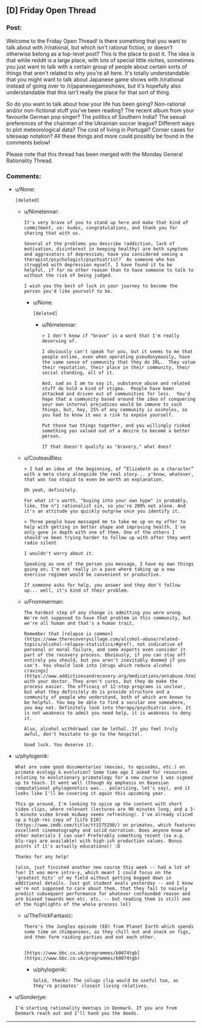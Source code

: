 ## [D] Friday Open Thread

### Post:

Welcome to the Friday Open Thread! Is there something that you want to talk about with /r/rational, but which isn't rational fiction, or doesn't otherwise belong as a top-level post? This is the place to post it. The idea is that while reddit is a large place, with lots of special little niches, sometimes you just want to talk with a certain group of people about certain sorts of things that aren't related to why you're all here. It's totally understandable that you might want to talk about Japanese game shows with /r/rational instead of going over to /r/japanesegameshows, but it's hopefully also understandable that this isn't really the place for that sort of thing.

So do you want to talk about how your life has been going? Non-rational and/or non-fictional stuff you've been reading? The recent album from your favourite German pop singer? The politics of Southern India? The sexual preferences of the chairman of the Ukrainian soccer league? Different ways to plot meteorological data? The cost of living in Portugal? Corner cases for siteswap notation? All these things and more could possibly be found in the comments below!

Please note that this thread has been merged with the Monday General Rationality Thread.

### Comments:

- u/None:
  ```
  [deleted]
  ```

  - u/Nimelennar:
    ```
    It's very brave of you to stand up here and make that kind of commitment, so: kudos, congratulations, and thank you for sharing that with us.

    Several of the problems you describe (addiction, lack of motivation, disinterest in keeping healthy) are both symptoms and aggravators of depression; have you considered seeing a therapist/psychologist/psychiatrist?  As someone who has struggled with depression myself, I have found it to be helpful, if for no other reason than to have someone to talk to without the risk of being judged.

    I wish you the best of luck in your journey to become the person you'd like yourself to be.
    ```

    - u/None:
      ```
      [deleted]
      ```

      - u/Nimelennar:
        ```
        > I don't know if "brave" is a word that I'm really deserving of.

        I obviously can't speak for you, but it seems to me that people online, even when operating pseudonymously, have the same sense of community that they do IRL.  They value their reputation, their place in their community, their social standing, all of it.

        And, sad as I am to say it, substance abuse and related stuff do hold a kind of stigma.  People have been attacked and driven out of communities for less.  You'd hope that a community based around the idea of conquering your own internal prejudices would be immune to such things, but, hey, 25% of any community is assholes, so you had to know it was a risk to expose yourself.

        Put those two things together, and you willingly risked something you valued out of a desire to become a better person.

        If that doesn't qualify as "bravery," what does?
        ```

  - u/CouteauBleu:
    ```
    > I had an idea at the beginning, of “Elizabeth as a character” with a meta story alongside the real story... y'know, whatever, that was too stupid to even be worth an explanation.

    Oh yeah, definitely.

    For what it's worth, "buying into your own hype" is probably, like, the n°1 rationalist sin, so you're 200% not alone. And it's an attitude you quickly outgrow once you identify it.

    > Three people have messaged me to take me up on my offer to help with getting in better shape and improving health. I've only gone in depth with one of them. One of the others I should've been trying harder to follow up with after they went radio silent

    I wouldn't worry about it.

    Speaking as one of the person you message, I have my own things going on; I'm not really in a pace where taking up a new exercise regimen would be convenient or productive.

    If someone asks for help, you answer and they don't follow up... well, it's kind of their problem.
    ```

  - u/Frommerman:
    ```
    The hardest step of any change is admitting you were wrong. We're not supposed to have that problem in this community, but we're all human and that's a human trait.

    Remember that [relapse is common](https://www.therecoveryvillage.com/alcohol-abuse/related-topics/alcohol-relapse-statistics/#gref), not indicative of personal or moral failure, and some experts even consider it part of the recovery process. Obviously, if you can stay off entirely you should, but you aren't inevitably doomed if you can't. You should look into [drugs which reduce alcohol cravings](https://www.addictionsandrecovery.org/medications/antabuse.htm) with your doctor. They aren't cures, but they do make the process easier. The efficacy of 12-step programs is unclear, but what they definitely do is provide structure and a community of people who understand, both of which are known to be helpful. You may be able to find a secular one somewhere, you may not. Definitely look into therapy/psychiatric care. It is not weakness to admit you need help, it is weakness to deny it.

    Also, alcohol withdrawal can be lethal. If you feel truly awful, don't hesitate to go to the hospital.

    Good luck. You deserve it.
    ```

- u/phylogenik:
  ```
  What are some good documentaries (movies, tv episodes, etc.) on primate ecology & evolution? Some time ago I asked for resources relating to evolutionary primatology for a new course I was signed up to teach. It went well (though my emphasis on Bayesian computational phylogenetics was... polarizing, let's say), and it looks like I'll be covering it again this upcoming year.

  This go around, I'm looking to spice up the content with short video clips, where relevant (lectures are 90 minutes long, and a 3-5 minute video break midway seems refreshing). I've already sliced up a high-res copy of [Life E10](https://www.imdb.com/title/tt1575290/) on primates, which features excellent cinematography and solid narration. Does anyone know of other materials I can use? Preferably something recent (so e.g. blu-rays are available) with high-ish production values. Bonus points if it's actually educational! :D

  Thanks for any help!

  (also, just finished another new course this week -- had a lot of fun! It was more intro-y, which meant I could focus on the 'greatest hits' of my field without getting bogged down in additional details. Just got student evals yesterday -- and I know we're not supposed to care about them, that they fail to naively predict subsequent performance for whatever confounded reason and are biased towards men etc. etc. -- but reading them is still one of the highlights of the whole process lol)
  ```

  - u/TheTrickFantasic:
    ```
    There's the Jungles episode (E8) from Planet Earth which spends some time on chimpanzees, as they chill out and snack on figs, and then form raiding parties and eat each other.  


    [https://www.bbc.co.uk/programmes/b0074tgb](https://www.bbc.co.uk/programmes/b0074tgb)
    ```

    - u/phylogenik:
      ```
      Solid, thanks! The colugo clip would be useful too, as they're primates' closest living relatives.
      ```

- u/Sonderjye:
  ```
  I'm starting rationality meetups in Denmark. If you are from Denmark reach out and I'll hand you the deeds.
  ```

---

